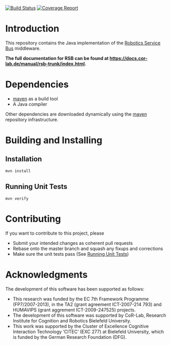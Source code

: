 [![Build Status](https://travis-ci.org/open-rsx/rsb-java?branch=master)](https://travis-ci.org/open-rsx/rsb-java) [![Coverage Report](https://codecov.io/gh/open-rsx/rsb-java/branch/master/graph/badge.svg)](https://codecov.io/gh/open-rsx/rsb-java)

# Introduction

This repository contains the Java implementation of the [Robotics Service Bus](https://github.com/open-rsx) middleware.

**The full documentation for RSB can be found at <https://docs.cor-lab.de/manual/rsb-trunk/index.html>.**

# Dependencies

* [maven] as a build tool
* A Java compiler

Other dependencies are downloaded dynamically using the [maven] repository infrastructure.

# Building and Installing

## Installation

```shell
mvn install
```

## Running Unit Tests

```shell
mvn verify
```

# Contributing

If you want to contribute to this project, please

* Submit your intended changes as coherent pull requests
* Rebase onto the master branch and squash any fixups and corrections
* Make sure the unit tests pass (See [Running Unit Tests](#running-unit-tests))

# Acknowledgments

The development of this software has been supported as follows:

* This research was funded by the EC 7th Framework Programme (FP7/2007-2013), in the TA2 (grant agreement ICT-2007-214 793) and HUMAVIPS (grant aggrement ICT-2009-247525) projects.
* The development of this software was supported by CoR-Lab, Research Institute for Cognition and Robotics Bielefeld University.
* This work was supported by the Cluster of Excellence Cognitive Interaction Technology ‘CITEC’ (EXC 277) at Bielefeld University, which is funded by the German Research Foundation (DFG).

[maven]: https://maven.apache.org/
